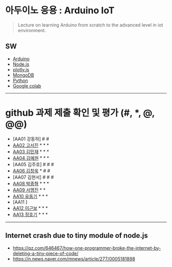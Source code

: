 # 아두이노 응용 : Arduino IoT
> Lecture on learning Arduino from scratch to the advanced level in iot environment.

## SW
- [Arduino](https://www.arduino.cc/)
- [Node.js](https://nodejs.org/ko/)
- [plotly.js](https://plot.ly/)
- [MongoDB](https://www.mongodb.com/download-center#community)
- [Python](https://www.anaconda.com)
- [Google colab](https://colab.research.google.com/)
---

# github 과제 제출 확인 및 평가 (#, *, @, @@)
- [AA01	강동하] # #
- [AA02	고서진](https://github.com/spaceko126/AA02) * * *
- [AA03	김민재](https://github.com/AR23-KMJ/aa03) * * *
- [AA04	김예원](https://github.com/yewon1621/aa04) * * *
- [AA05	김주호] # # #
- [AA06 김창욱](https://github.com/HM0007/AA06) * # #
- [AA07	김현서] # # #
- [AA08 박종혁](https://github.com/Park-Jong-Hyeok/aa08) * * *
- [AA09	서명진](https://github.com/smj3343/aa09) * * 
- [AA10	유동기](https://github.com/wtfwtfs/aa10) * * *
- [AA11	]
- [AA12 이근보](https://github.com/GuenBoLee/aa12) * * *
- [AA13	정호기](https://github.com/JeongHogi/AA13) * * *

---
## Internet crash due to tiny module of node.js
* https://qz.com/646467/how-one-programmer-broke-the-internet-by-deleting-a-tiny-piece-of-code/
* https://n.news.naver.com/mnews/article/277/0005181898

